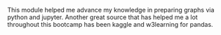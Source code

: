 This module helped me advance my knowledge in preparing graphs via python and jupyter. Another great source that has helped me a lot throughout this bootcamp has been kaggle and w3learning for pandas.
